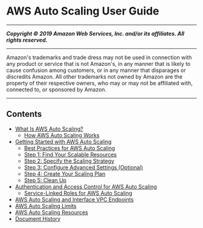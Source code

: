 # AWS Auto Scaling User Guide

-----
*****Copyright &copy; 2019 Amazon Web Services, Inc. and/or its affiliates. All rights reserved.*****

-----
Amazon's trademarks and trade dress may not be used in 
     connection with any product or service that is not Amazon's, 
     in any manner that is likely to cause confusion among customers, 
     or in any manner that disparages or discredits Amazon. All other 
     trademarks not owned by Amazon are the property of their respective
     owners, who may or may not be affiliated with, connected to, or 
     sponsored by Amazon.

-----
## Contents
+ [What Is AWS Auto Scaling?](what-is-aws-auto-scaling.md)
   + [How AWS Auto Scaling Works](how-it-works.md)
+ [Getting Started with AWS Auto Scaling](auto-scaling-getting-started.md)
   + [Best Practices for AWS Auto Scaling](gs-best-practices.md)
   + [Step 1: Find Your Scalable Resources](gs-select-application.md)
   + [Step 2: Specify the Scaling Strategy](gs-configure-scaling-plan.md)
   + [Step 3: Configure Advanced Settings (Optional)](gs-specify-custom-settings.md)
   + [Step 4: Create Your Scaling Plan](gs-create-scaling-plan.md)
   + [Step 5: Clean Up](gs-delete-scaling-plan.md)
+ [Authentication and Access Control for AWS Auto Scaling](auth-and-access-control.md)
   + [Service-Linked Roles for AWS Auto Scaling](aws-auto-scaling-service-linked-roles.md)
+ [AWS Auto Scaling and Interface VPC Endpoints](aws-auto-scaling-vpc-endpoints.md)
+ [AWS Auto Scaling Limits](auto-scaling-limits.md)
+ [AWS Auto Scaling Resources](as-resources.md)
+ [Document History](auto-scaling-doc-history.md)